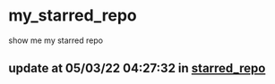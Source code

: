 # my_starred_repo
show me my starred repo

update at 05/03/22 04:27:32 in [starred_repo](./index.html)
---


